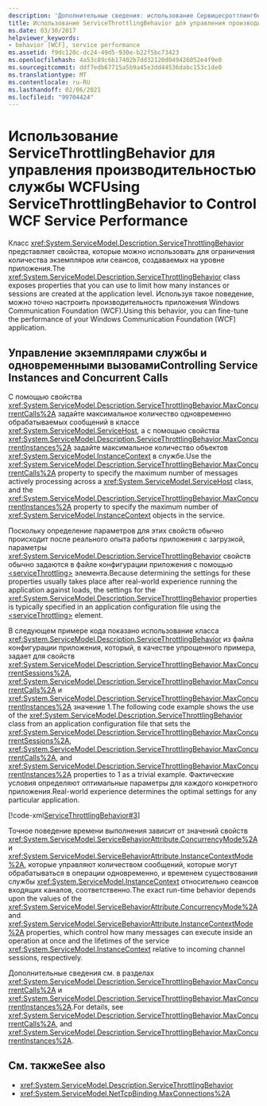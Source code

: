 ```yaml
---
description: 'Дополнительные сведения: использование Сервицесроттлингбехавиор для управления производительностью службы WCF'
title: Использование ServiceThrottlingBehavior для управления производительностью службы WCF
ms.date: 03/30/2017
helpviewer_keywords:
- behavior [WCF], service performance
ms.assetid: f9dc120c-dc24-49d5-930e-b22f5bc73423
ms.openlocfilehash: 4a53c89c6b17402b7dd32120d049426052e4f9e0
ms.sourcegitcommit: ddf7edb67715a5b9a45e3dd44536dabc153c1de0
ms.translationtype: MT
ms.contentlocale: ru-RU
ms.lasthandoff: 02/06/2021
ms.locfileid: "99704424"
---
```

# <a name="using-servicethrottlingbehavior-to-control-wcf-service-performance"></a><span data-ttu-id="6c5f0-103">Использование ServiceThrottlingBehavior для управления производительностью службы WCF</span><span class="sxs-lookup"><span data-stu-id="6c5f0-103">Using ServiceThrottlingBehavior to Control WCF Service Performance</span></span>

<span data-ttu-id="6c5f0-104">Класс <xref:System.ServiceModel.Description.ServiceThrottlingBehavior> представляет свойства, которые можно использовать для ограничения количества экземпляров или сеансов, создаваемых на уровне приложения.</span><span class="sxs-lookup"><span data-stu-id="6c5f0-104">The <xref:System.ServiceModel.Description.ServiceThrottlingBehavior> class exposes properties that you can use to limit how many instances or sessions are created at the application level.</span></span> <span data-ttu-id="6c5f0-105">Используя такое поведение, можно точно настроить производительность приложения Windows Communication Foundation (WCF).</span><span class="sxs-lookup"><span data-stu-id="6c5f0-105">Using this behavior, you can fine-tune the performance of your Windows Communication Foundation (WCF) application.</span></span>  
  
## <a name="controlling-service-instances-and-concurrent-calls"></a><span data-ttu-id="6c5f0-106">Управление экземплярами службы и одновременными вызовами</span><span class="sxs-lookup"><span data-stu-id="6c5f0-106">Controlling Service Instances and Concurrent Calls</span></span>  

 <span data-ttu-id="6c5f0-107">С помощью свойства <xref:System.ServiceModel.Description.ServiceThrottlingBehavior.MaxConcurrentCalls%2A> задайте максимальное количество одновременно обрабатываемых сообщений в классе <xref:System.ServiceModel.ServiceHost>, а с помощью свойства <xref:System.ServiceModel.Description.ServiceThrottlingBehavior.MaxConcurrentInstances%2A> задайте максимальное количество объектов <xref:System.ServiceModel.InstanceContext> в службе.</span><span class="sxs-lookup"><span data-stu-id="6c5f0-107">Use the <xref:System.ServiceModel.Description.ServiceThrottlingBehavior.MaxConcurrentCalls%2A> property to specify the maximum number of messages actively processing across a <xref:System.ServiceModel.ServiceHost> class, and the <xref:System.ServiceModel.Description.ServiceThrottlingBehavior.MaxConcurrentInstances%2A> property to specify the maximum number of <xref:System.ServiceModel.InstanceContext> objects in the service.</span></span>  
  
 <span data-ttu-id="6c5f0-108">Поскольку определение параметров для этих свойств обычно происходит после реального опыта работы приложения с загрузкой, параметры <xref:System.ServiceModel.Description.ServiceThrottlingBehavior> свойств обычно задаются в файле конфигурации приложения с помощью [\<serviceThrottling>](../../configure-apps/file-schema/wcf/servicethrottling.md) элемента.</span><span class="sxs-lookup"><span data-stu-id="6c5f0-108">Because determining the settings for these properties usually takes place after real-world experience running the application against loads, the settings for the <xref:System.ServiceModel.Description.ServiceThrottlingBehavior> properties is typically specified in an application configuration file using the [\<serviceThrottling>](../../configure-apps/file-schema/wcf/servicethrottling.md) element.</span></span>  
  
 <span data-ttu-id="6c5f0-109">В следующем примере кода показано использование класса <xref:System.ServiceModel.Description.ServiceThrottlingBehavior> из файла конфигурации приложения, который, в качестве упрощенного примера, задает для свойств <xref:System.ServiceModel.Description.ServiceThrottlingBehavior.MaxConcurrentSessions%2A>, <xref:System.ServiceModel.Description.ServiceThrottlingBehavior.MaxConcurrentCalls%2A> и <xref:System.ServiceModel.Description.ServiceThrottlingBehavior.MaxConcurrentInstances%2A> значение 1.</span><span class="sxs-lookup"><span data-stu-id="6c5f0-109">The following code example shows the use of the <xref:System.ServiceModel.Description.ServiceThrottlingBehavior> class from an application configuration file that sets the <xref:System.ServiceModel.Description.ServiceThrottlingBehavior.MaxConcurrentSessions%2A>, <xref:System.ServiceModel.Description.ServiceThrottlingBehavior.MaxConcurrentCalls%2A>, and <xref:System.ServiceModel.Description.ServiceThrottlingBehavior.MaxConcurrentInstances%2A> properties to 1 as a trivial example.</span></span> <span data-ttu-id="6c5f0-110">Фактические условия определяют оптимальные параметры для каждого конкретного приложения.</span><span class="sxs-lookup"><span data-stu-id="6c5f0-110">Real-world experience determines the optimal settings for any particular application.</span></span>  
  
 [!code-xml[ServiceThrottlingBehavior#3](../../../../samples/snippets/csharp/VS_Snippets_CFX/servicethrottlingbehavior/cs/hostapplication.exe.config#3)]  
  
 <span data-ttu-id="6c5f0-111">Точное поведение времени выполнения зависит от значений свойств <xref:System.ServiceModel.ServiceBehaviorAttribute.ConcurrencyMode%2A> и <xref:System.ServiceModel.ServiceBehaviorAttribute.InstanceContextMode%2A>, которые управляют количеством сообщений, которые могут обрабатываться в операции одновременно, и временем существования службы <xref:System.ServiceModel.InstanceContext> относительно сеансов входящих каналов, соответственно.</span><span class="sxs-lookup"><span data-stu-id="6c5f0-111">The exact run-time behavior depends upon the values of the <xref:System.ServiceModel.ServiceBehaviorAttribute.ConcurrencyMode%2A> and <xref:System.ServiceModel.ServiceBehaviorAttribute.InstanceContextMode%2A> properties, which control how many messages can execute inside an operation at once and the lifetimes of the service <xref:System.ServiceModel.InstanceContext> relative to incoming channel sessions, respectively.</span></span>  
  
 <span data-ttu-id="6c5f0-112">Дополнительные сведения см. в разделах <xref:System.ServiceModel.Description.ServiceThrottlingBehavior.MaxConcurrentCalls%2A> и <xref:System.ServiceModel.Description.ServiceThrottlingBehavior.MaxConcurrentInstances%2A>.</span><span class="sxs-lookup"><span data-stu-id="6c5f0-112">For details, see <xref:System.ServiceModel.Description.ServiceThrottlingBehavior.MaxConcurrentCalls%2A>, and <xref:System.ServiceModel.Description.ServiceThrottlingBehavior.MaxConcurrentInstances%2A>.</span></span>  
  
## <a name="see-also"></a><span data-ttu-id="6c5f0-113">См. также</span><span class="sxs-lookup"><span data-stu-id="6c5f0-113">See also</span></span>

- <xref:System.ServiceModel.Description.ServiceThrottlingBehavior>
- <xref:System.ServiceModel.NetTcpBinding.MaxConnections%2A>
